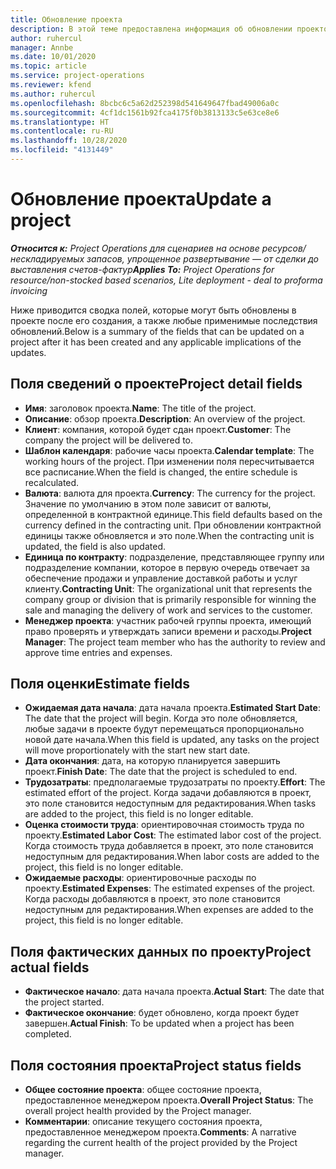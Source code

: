 ```yaml
---
title: Обновление проекта
description: В этой теме предоставлена информация об обновлении проектов в Project Operations.
author: ruhercul
manager: Annbe
ms.date: 10/01/2020
ms.topic: article
ms.service: project-operations
ms.reviewer: kfend
ms.author: ruhercul
ms.openlocfilehash: 8bcbc6c5a62d252398d541649647fbad49006a0c
ms.sourcegitcommit: 4cf1dc1561b92fca4175f0b3813133c5e63ce8e6
ms.translationtype: HT
ms.contentlocale: ru-RU
ms.lasthandoff: 10/28/2020
ms.locfileid: "4131449"
---
```

# <a name="update-a-project"></a><span data-ttu-id="08343-103">Обновление проекта</span><span class="sxs-lookup"><span data-stu-id="08343-103">Update a project</span></span>

<span data-ttu-id="08343-104">_**Относится к:** Project Operations для сценариев на основе ресурсов/нескладируемых запасов, упрощенное развертывание — от сделки до выставления счетов-фактур_</span><span class="sxs-lookup"><span data-stu-id="08343-104">_**Applies To:** Project Operations for resource/non-stocked based scenarios, Lite deployment - deal to proforma invoicing_</span></span>

<span data-ttu-id="08343-105">Ниже приводится сводка полей, которые могут быть обновлены в проекте после его создания, а также любые применимые последствия обновлений.</span><span class="sxs-lookup"><span data-stu-id="08343-105">Below is a summary of the fields that can be updated on a project after it has been created and any applicable implications of the updates.</span></span>

## <a name="project-detail-fields"></a><span data-ttu-id="08343-106">Поля сведений о проекте</span><span class="sxs-lookup"><span data-stu-id="08343-106">Project detail fields</span></span>

- <span data-ttu-id="08343-107">**Имя**: заголовок проекта.</span><span class="sxs-lookup"><span data-stu-id="08343-107">**Name**: The title of the project.</span></span>
- <span data-ttu-id="08343-108">**Описание**: обзор проекта.</span><span class="sxs-lookup"><span data-stu-id="08343-108">**Description**: An overview of the project.</span></span>
- <span data-ttu-id="08343-109">**Клиент**: компания, которой будет сдан проект.</span><span class="sxs-lookup"><span data-stu-id="08343-109">**Customer**: The company the project will be delivered to.</span></span>
- <span data-ttu-id="08343-110">**Шаблон календаря**: рабочие часы проекта.</span><span class="sxs-lookup"><span data-stu-id="08343-110">**Calendar template**: The working hours of the project.</span></span> <span data-ttu-id="08343-111">При изменении поля пересчитывается все расписание.</span><span class="sxs-lookup"><span data-stu-id="08343-111">When the field is changed, the entire schedule is recalculated.</span></span>
- <span data-ttu-id="08343-112">**Валюта**: валюта для проекта.</span><span class="sxs-lookup"><span data-stu-id="08343-112">**Currency**: The currency for the project.</span></span> <span data-ttu-id="08343-113">Значение по умолчанию в этом поле зависит от валюты, определенной в контрактной единице.</span><span class="sxs-lookup"><span data-stu-id="08343-113">This field defaults based on the currency defined in the contracting unit.</span></span> <span data-ttu-id="08343-114">При обновлении контрактной единицы также обновляется и это поле.</span><span class="sxs-lookup"><span data-stu-id="08343-114">When the contracting unit is updated, the field is also updated.</span></span>
- <span data-ttu-id="08343-115">**Единица по контракту**: подразделение, представляющее группу или подразделение компании, которое в первую очередь отвечает за обеспечение продажи и управление доставкой работы и услуг клиенту.</span><span class="sxs-lookup"><span data-stu-id="08343-115">**Contracting Unit**: The organizational unit that represents the company group or division that is primarily responsible for winning the sale and managing the delivery of work and services to the customer.</span></span> 
- <span data-ttu-id="08343-116">**Менеджер проекта**: участник рабочей группы проекта, имеющий право проверять и утверждать записи времени и расходы.</span><span class="sxs-lookup"><span data-stu-id="08343-116">**Project Manager**: The project team member who has the authority to review and approve time entries and expenses.</span></span>

## <a name="estimate-fields"></a><span data-ttu-id="08343-117">Поля оценки</span><span class="sxs-lookup"><span data-stu-id="08343-117">Estimate fields</span></span>

- <span data-ttu-id="08343-118">**Ожидаемая дата начала**: дата начала проекта.</span><span class="sxs-lookup"><span data-stu-id="08343-118">**Estimated Start Date**: The date that the project will begin.</span></span> <span data-ttu-id="08343-119">Когда это поле обновляется, любые задачи в проекте будут перемещаться пропорционально новой дате начала.</span><span class="sxs-lookup"><span data-stu-id="08343-119">When this field is updated, any tasks on the project will move proportionately with the start new start date.</span></span>
- <span data-ttu-id="08343-120">**Дата окончания**: дата, на которую планируется завершить проект.</span><span class="sxs-lookup"><span data-stu-id="08343-120">**Finish Date**: The date that the project is scheduled to end.</span></span>
- <span data-ttu-id="08343-121">**Трудозатраты**: предполагаемые трудозатраты по проекту.</span><span class="sxs-lookup"><span data-stu-id="08343-121">**Effort**: The estimated effort of the project.</span></span> <span data-ttu-id="08343-122">Когда задачи добавляются в проект, это поле становится недоступным для редактирования.</span><span class="sxs-lookup"><span data-stu-id="08343-122">When tasks are added to the project, this field is no longer editable.</span></span>
- <span data-ttu-id="08343-123">**Оценка стоимости труда**: ориентировочная стоимость труда по проекту.</span><span class="sxs-lookup"><span data-stu-id="08343-123">**Estimated Labor Cost**: The estimated labor cost of the project.</span></span> <span data-ttu-id="08343-124">Когда стоимость труда добавляется в проект, это поле становится недоступным для редактирования.</span><span class="sxs-lookup"><span data-stu-id="08343-124">When labor costs are added to the project, this field is no longer editable.</span></span>
- <span data-ttu-id="08343-125">**Ожидаемые расходы**: ориентировочные расходы по проекту.</span><span class="sxs-lookup"><span data-stu-id="08343-125">**Estimated Expenses**: The estimated expenses of the project.</span></span> <span data-ttu-id="08343-126">Когда расходы добавляются в проект, это поле становится недоступным для редактирования.</span><span class="sxs-lookup"><span data-stu-id="08343-126">When expenses are added to the project, this field is no longer editable.</span></span>

## <a name="project-actual-fields"></a><span data-ttu-id="08343-127">Поля фактических данных по проекту</span><span class="sxs-lookup"><span data-stu-id="08343-127">Project actual fields</span></span>
- <span data-ttu-id="08343-128">**Фактическое начало**: дата начала проекта.</span><span class="sxs-lookup"><span data-stu-id="08343-128">**Actual Start**: The date that the project started.</span></span>
- <span data-ttu-id="08343-129">**Фактическое окончание**: будет обновлено, когда проект будет завершен.</span><span class="sxs-lookup"><span data-stu-id="08343-129">**Actual Finish**: To be updated when a project has been completed.</span></span>

## <a name="project-status-fields"></a><span data-ttu-id="08343-130">Поля состояния проекта</span><span class="sxs-lookup"><span data-stu-id="08343-130">Project status fields</span></span>

- <span data-ttu-id="08343-131">**Общее состояние проекта**: общее состояние проекта, предоставленное менеджером проекта.</span><span class="sxs-lookup"><span data-stu-id="08343-131">**Overall Project Status**: The overall project health provided by the Project manager.</span></span>
- <span data-ttu-id="08343-132">**Комментарии**: описание текущего состояния проекта, предоставленное менеджером проекта.</span><span class="sxs-lookup"><span data-stu-id="08343-132">**Comments**: A narrative regarding the current health of the project provided by the Project manager.</span></span>

